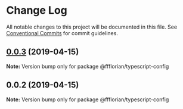 # Change Log

All notable changes to this project will be documented in this file.
See [Conventional Commits](https://conventionalcommits.org) for commit guidelines.

## [0.0.3](https://github.com/ffflorian/tree/master/packages/typescript-config/compare/@ffflorian/typescript-config@0.0.2...@ffflorian/typescript-config@0.0.3) (2019-04-15)

**Note:** Version bump only for package @ffflorian/typescript-config





## 0.0.2 (2019-04-15)

**Note:** Version bump only for package @ffflorian/typescript-config
